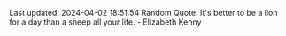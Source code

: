 Last updated: 2024-04-02 18:51:54
Random Quote: It's better to be a lion for a day than a sheep all your life. - Elizabeth Kenny